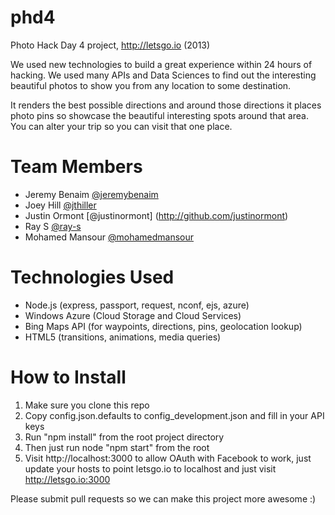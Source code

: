 phd4
====

Photo Hack Day 4 project, http://letsgo.io (2013)

We used new technologies to build a great experience within 24 hours of hacking.
We used many APIs and Data Sciences to find out the interesting beautiful photos
to show you from any location to some destination.

It renders the best possible directions and around those directions it places
photo pins so showcase the beautiful interesting spots around that area. You
can alter your trip so you can visit that one place.

Team Members
============

* Jeremy Benaim [@jeremybenaim](http://github.com/jeremybenaim)
* Joey Hill [@jthiller](http://github.com/jthiller)
* Justin Ormont [@justinormont] (http://github.com/justinormont)
* Ray S [@ray-s](http://github.com/ray-s)
* Mohamed Mansour [@mohamedmansour](http://github.com/mohamedmansour)

Technologies Used
=================

* Node.js (express, passport, request, nconf, ejs, azure)
* Windows Azure (Cloud Storage and Cloud Services)
* Bing Maps API (for waypoints, directions, pins, geolocation lookup)
* HTML5 (transitions, animations, media queries)

How to Install
==============

1. Make sure you clone this repo
2. Copy config.json.defaults to config_development.json and fill in your API keys
3. Run "npm install" from the root project directory
4. Then just run node "npm start" from the root
5. Visit http://localhost:3000 to allow OAuth with Facebook to work, just update your hosts to point letsgo.io to localhost and just visit http://letsgo.io:3000

Please submit pull requests so we can make this project more awesome :)
